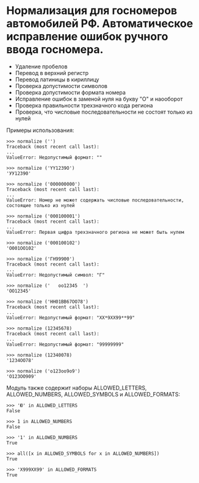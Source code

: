 # Нормализация для госномеров автомобилей РФ. Автоматическое исправление ошибок ручного ввода госномера.

- Удаление пробелов
- Перевод в верхний регистр
- Перевод латиницы в кириллицу
- Проверка допустимости символов
- Проверка допустимости формата номера
- Исправление ошибок в заменой нуля на букву "О" и наооборот
- Проверка правильности трехзначного кода региона
- Проверка, что числовые последовательности не состоят только из нулей

Примеры использования:
```
>>> normalize ('')
Traceback (most recent call last):
...
ValueError: Недопустимый формат: ""

>>> normalize ('YY1239O')
'УУ12390'

>>> normalize ('000000000')
Traceback (most recent call last):
...
ValueError: Номер не может содержать числовые последовательности, состоящие только из нулей

>>> normalize ('000100001')
Traceback (most recent call last):
...
ValueError: Первая цифра трехзначного региона не может быть нулем

>>> normalize ('000100102')
'О001ОО102'

>>> normalize ('ГН99900')
Traceback (most recent call last):
...
ValueError: Недопустимый символ: "Г"

>>> normalize ('   оо12345  ')
'ОО12345'

>>> normalize ('НН01ВВ67ОО78')
Traceback (most recent call last):
...
ValueError: Недопустимый формат: "ХХ*9ХХ99**99"

>>> normalize (12345678)
Traceback (most recent call last):
...
ValueError: Недопустимый формат: "99999999"

>>> normalize (12340078)
'1234ОО78'

>>> normalize ('о123оо9о9')
'О123ОО909'
```

Модуль также содержит наборы ALLOWED_LETTERS, ALLOWED_NUMBERS, ALLOWED_SYMBOLS и ALLOWED_FORMATS:
```
>>> 'Ю' in ALLOWED_LETTERS
False

>>> 1 in ALLOWED_NUMBERS
False

>>> '1' in ALLOWED_NUMBERS
True

>>> all([x in ALLOWED_SYMBOLS for x in ALLOWED_NUMBERS])
True

>>> 'Х999ХХ99' in ALLOWED_FORMATS
True
```
